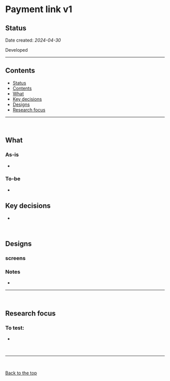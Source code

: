 # Payment link v1

## Status

Date created: *2024-04-30*  

Developed  

___

## Contents

- [Status](#status)
- [Contents](#contents)
- [What](#what)
- [Key decisions](#key-decisions)
- [Designs](#designs)
- [Research focus](#research-focus)

___

<br>

## What

### As-is

- 

### To-be

- 


## Key decisions

- 

<br>

## Designs

### screens


### Notes

- 

___

<br>

## Research focus

### To test:
- 

<br>

___

<br>

[Back to the top](#payment-link-v1)
